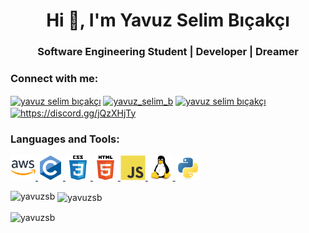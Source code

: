 <h1 align="center">Hi 👋, I'm Yavuz Selim Bıçakçı</h1>
<h3 align="center">Software Engineering Student | Developer | Dreamer</h3>

<h3 align="left">Connect with me:</h3>
<p align="left">
<a href="https://linkedin.com/in/yavuz selim bıçakçı" target="blank"><img align="center" src="https://raw.githubusercontent.com/rahuldkjain/github-profile-readme-generator/master/src/images/icons/Social/linked-in-alt.svg" alt="yavuz selim bıçakçı" height="30" width="40" /></a>
<a href="https://instagram.com/yavuz_selim_b" target="blank"><img align="center" src="https://raw.githubusercontent.com/rahuldkjain/github-profile-readme-generator/master/src/images/icons/Social/instagram.svg" alt="yavuz_selim_b" height="30" width="40" /></a>
<a href="https://www.youtube.com/c/yavuz selim bıçakçı" target="blank"><img align="center" src="https://raw.githubusercontent.com/rahuldkjain/github-profile-readme-generator/master/src/images/icons/Social/youtube.svg" alt="yavuz selim bıçakçı" height="30" width="40" /></a>
<a href="https://discord.gg/https://discord.gg/jQzXHjTy" target="blank"><img align="center" src="https://raw.githubusercontent.com/rahuldkjain/github-profile-readme-generator/master/src/images/icons/Social/discord.svg" alt="https://discord.gg/jQzXHjTy" height="30" width="40" /></a>
</p>

<h3 align="left">Languages and Tools:</h3>
<p align="left"> <a href="https://aws.amazon.com" target="_blank" rel="noreferrer"> <img src="https://raw.githubusercontent.com/devicons/devicon/master/icons/amazonwebservices/amazonwebservices-original-wordmark.svg" alt="aws" width="40" height="40"/> </a> <a href="https://www.cprogramming.com/" target="_blank" rel="noreferrer"> <img src="https://raw.githubusercontent.com/devicons/devicon/master/icons/c/c-original.svg" alt="c" width="40" height="40"/> </a> <a href="https://www.w3schools.com/css/" target="_blank" rel="noreferrer"> <img src="https://raw.githubusercontent.com/devicons/devicon/master/icons/css3/css3-original-wordmark.svg" alt="css3" width="40" height="40"/> </a> <a href="https://www.w3.org/html/" target="_blank" rel="noreferrer"> <img src="https://raw.githubusercontent.com/devicons/devicon/master/icons/html5/html5-original-wordmark.svg" alt="html5" width="40" height="40"/> </a> <a href="https://developer.mozilla.org/en-US/docs/Web/JavaScript" target="_blank" rel="noreferrer"> <img src="https://raw.githubusercontent.com/devicons/devicon/master/icons/javascript/javascript-original.svg" alt="javascript" width="40" height="40"/> </a> <a href="https://www.linux.org/" target="_blank" rel="noreferrer"> <img src="https://raw.githubusercontent.com/devicons/devicon/master/icons/linux/linux-original.svg" alt="linux" width="40" height="40"/> </a> <a href="https://www.python.org" target="_blank" rel="noreferrer"> <img src="https://raw.githubusercontent.com/devicons/devicon/master/icons/python/python-original.svg" alt="python" width="40" height="40"/> </a> </p>

<p><img align="left" src="https://github-readme-stats.vercel.app/api/top-langs?username=yavuzsb&show_icons=true&locale=en&layout=compact" alt="yavuzsb" /></p>

<p>&nbsp;<img align="center" src="https://github-readme-stats.vercel.app/api?username=yavuzsb&show_icons=true&locale=en" alt="yavuzsb" /></p>

<p><img align="center" src="https://github-readme-streak-stats.herokuapp.com/?user=yavuzsb&" alt="yavuzsb" /></p>
